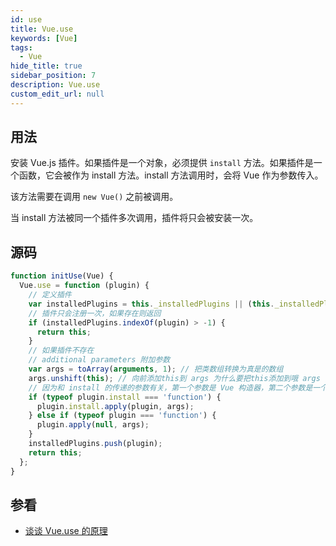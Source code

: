 ```yaml
---
id: use
title: Vue.use
keywords: [Vue]
tags:
  - Vue
hide_title: true
sidebar_position: 7
description: Vue.use
custom_edit_url: null
---
```


## 用法

安装 Vue.js 插件。如果插件是一个对象，必须提供 `install` 方法。如果插件是一个函数，它会被作为
install 方法。install 方法调用时，会将 Vue 作为参数传入。

该方法需要在调用 `new Vue()` 之前被调用。

当 install 方法被同一个插件多次调用，插件将只会被安装一次。

## 源码

```js
function initUse(Vue) {
  Vue.use = function (plugin) {
    // 定义插件
    var installedPlugins = this._installedPlugins || (this._installedPlugins = []);
    // 插件只会注册一次，如果存在则返回
    if (installedPlugins.indexOf(plugin) > -1) {
      return this;
    }
    // 如果插件不存在
    // additional parameters 附加参数
    var args = toArray(arguments, 1); // 把类数组转换为真是的数组
    args.unshift(this); // 向前添加this到 args 为什么要把this添加到哦 args 的第一个位置呢？
    // 因为和 install 的传递的参数有关，第一个参数是 Vue 构造器，第二个参数是一个可选的选项 options
    if (typeof plugin.install === 'function') {
      plugin.install.apply(plugin, args);
    } else if (typeof plugin === 'function') {
      plugin.apply(null, args);
    }
    installedPlugins.push(plugin);
    return this;
  };
}
```

## 参看

- [谈谈 Vue.use 的原理](https://zhuanlan.zhihu.com/p/181712081)
